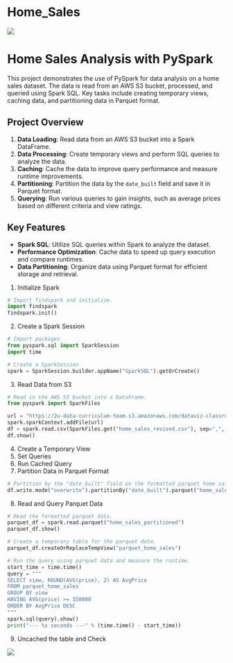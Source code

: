 

# Home_Sales
<img src="https://capsule-render.vercel.app/api?type=waving&color=BDBDC8&height=150&section=header" />

# Home Sales Analysis with PySpark

This project demonstrates the use of PySpark for data analysis on a home sales dataset. The data is read from an AWS S3 bucket, processed, and queried using Spark SQL. Key tasks include creating temporary views, caching data, and partitioning data in Parquet format.

## Project Overview

1. **Data Loading**: Read data from an AWS S3 bucket into a Spark DataFrame.
2. **Data Processing**: Create temporary views and perform SQL queries to analyze the data.
3. **Caching**: Cache the data to improve query performance and measure runtime improvements.
4. **Partitioning**: Partition the data by the `date_built` field and save it in Parquet format.
5. **Querying**: Run various queries to gain insights, such as average prices based on different criteria and view ratings.

## Key Features

- **Spark SQL**: Utilize SQL queries within Spark to analyze the dataset.
- **Performance Optimization**: Cache data to speed up query execution and compare runtimes.
- **Data Partitioning**: Organize data using Parquet format for efficient storage and retrieval.

1. Initialize Spark
```python
# Import findspark and initialize.
import findspark
findspark.init()
```

2. Create a Spark Session
```python
# Import packages
from pyspark.sql import SparkSession
import time

# Create a SparkSession
spark = SparkSession.builder.appName("SparkSQL").getOrCreate()
```

3. Read Data from S3
```python
# Read in the AWS S3 bucket into a DataFrame.
from pyspark import SparkFiles

url = "https://2u-data-curriculum-team.s3.amazonaws.com/dataviz-classroom/v1.2/22-big-data/home_sales_revised.csv"
spark.sparkContext.addFile(url)
df = spark.read.csv(SparkFiles.get("home_sales_revised.csv"), sep=",", header=True)
df.show()
```

4. Create a Temporary View
5. Set Queries
6. Run Cached Query
7. Partition Data in Parquet Format
```python
# Partition by the "date_built" field on the formatted parquet home sales data.
df.write.mode("overwrite").partitionBy("date_built").parquet("home_sales_partitioned")
```
8. Read and Query Parquet Data
```python
# Read the formatted parquet data.
parquet_df = spark.read.parquet("home_sales_partitioned")
parquet_df.show()

# Create a temporary table for the parquet data.
parquet_df.createOrReplaceTempView("parquet_home_sales")

# Run the query using parquet data and measure the runtime.
start_time = time.time()
query = """
SELECT view, ROUND(AVG(price), 2) AS AvgPrice
FROM parquet_home_sales
GROUP BY view
HAVING AVG(price) >= 350000
ORDER BY AvgPrice DESC
"""
spark.sql(query).show()
print("--- %s seconds ---" % (time.time() - start_time))
```
9. Uncached the table and Check


<img src="https://capsule-render.vercel.app/api?type=waving&color=BDBDC8&height=150&section=footer" />
